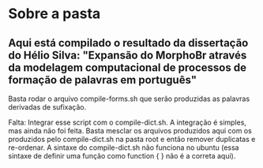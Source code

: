 # Sobre a pasta

## Aqui está compilado o resultado da dissertação do Hélio Silva: "Expansão do MorphoBr através da modelagem computacional de processos de formação de palavras em português"

Basta rodar o arquivo compile-forms.sh que serão produzidas as palavras derivadas de sufixação. 

Falta: Integrar esse script com o compile-dict.sh. A integração é simples, mas ainda não foi feita. Basta mesclar os arquivos produzidos aqui com os produzidos pelo compile-dict.sh na pasta root e então remover duplicatas e re-ordenar. A sintaxe do compile-dict.sh não funciona no ubuntu (essa sintaxe de definir uma função como function { } não é a correta aqui). 

  
